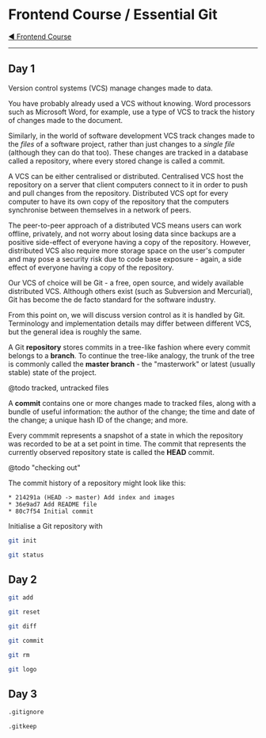 # Frontend Course / Essential Git

[:arrow_backward: Frontend Course](../README.md)

---

## Day 1

Version control systems (VCS) manage changes made to data.

You have probably already used a VCS without knowing. Word processors such as Microsoft Word, for example, use a type of VCS to track the history of changes made to the document.

Similarly, in the world of software development VCS track changes made to the _files_ of a software project, rather than just changes to a _single file_ (although they can do that too). These changes are tracked in a database called a repository, where every stored change is called a commit.

A VCS can be either centralised or distributed. Centralised VCS host the repository on a server that client computers connect to it in order to push and pull changes from the repository. Distributed VCS opt for every computer to have its own copy of the repository that the computers synchronise between themselves in a network of peers.

The peer-to-peer approach of a distributed VCS means users can work offline, privately, and not worry about losing data since backups are a positive side-effect of everyone having a copy of the repository. However, distributed VCS also require more storage space on the user's computer and may pose a security risk due to code base exposure - again, a side effect of everyone having a copy of the repository.

Our VCS of choice will be Git - a free, open source, and widely available distributed VCS. Although others exist (such as Subversion and Mercurial), Git has become the de facto standard for the software industry.

From this point on, we will discuss version control as it is handled by Git. Terminology and implementation details may differ between different VCS, but the general idea is roughly the same.

A Git **repository** stores commits in a tree-like fashion where every commit belongs to a **branch**. To continue the tree-like analogy, the trunk of the tree is commonly called the **master branch** - the "masterwork" or latest (usually stable) state of the project.

@todo tracked, untracked files

A **commit** contains one or more changes made to tracked files, along with a bundle of useful information: the author of the change; the time and date of the change; a unique hash ID of the change; and more.

Every commmit represents a snapshot of a state in which the repository was recorded to be at a set point in time. The commit that represents the currently observed repository state is called the **HEAD** commit.

@todo "checking out"

The commit history of a repository might look like this:

```
* 214291a (HEAD -> master) Add index and images
* 36e9ad7 Add README file
* 80c7f54 Initial commit
```

Initialise a Git repository with

```sh
git init
```

```sh
git status
```

## Day 2

```sh
git add
```

```sh
git reset
```

```sh
git diff
```

```sh
git commit
```

```sh
git rm
```

```sh
git logo
```

## Day 3

```sh
.gitignore
```

```sh
.gitkeep
```
